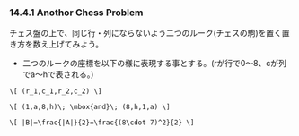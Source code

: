### 14.4.1 Anothor Chess Problem

チェス盤の上で、同じ行・列にならないよう二つのルーク(チェスの駒)を置く置き方を数え上げてみよう。 
* 二つのルークの座標を以下の様に表現する事とする。(rが行で0～8、cが列でa～hで表される。)

`\[
(r_1,c_1,r_2,c_2)
\]`

`\[
(1,a,8,h)\; \mbox{and}\; (8,h,1,a)
\]`

`\[
|B|=\frac{|A|}{2}=\frac{(8\cdot 7)^2}{2}
\]`

